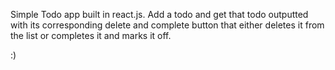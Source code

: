 Simple Todo app built in react.js. Add a todo and get that todo outputted with its corresponding delete and complete button that either deletes it from the list or completes it and marks it off.  

:)
